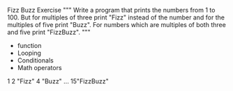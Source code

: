 Fizz Buzz Exercise
"""
Write a program that prints the numbers from 1 to 100.
But for multiples of three print "Fizz" instead of the
number and for the multiples of five print "Buzz".  For
numbers which are multiples of both three and five print
"FizzBuzz".
"""

- function
- Looping
- Conditionals
- Math operators

1
2
"Fizz"
4
"Buzz"
...
15"FizzBuzz"
